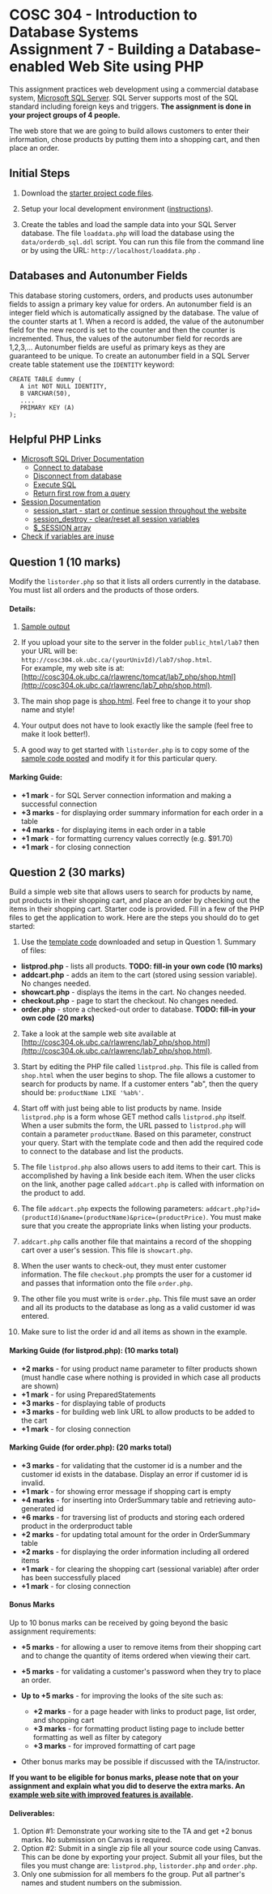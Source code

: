 # COSC 304 - Introduction to Database Systems<br>Assignment 7 - Building a Database-enabled Web Site using PHP

This assignment practices web development using a commercial database system, [Microsoft SQL Server](https://people.ok.ubc.ca/rlawrenc/teaching/304/Notes/sqlserver.html). SQL Server supports most of the SQL standard including foreign keys and triggers.  **The assignment is done in your project groups of 4 people.**</p>

The web store that we are going to build allows customers to enter their information, chose products by putting them into a shopping cart, and then place an order.

## Initial Steps

1. Download the [starter project code files](304_lab7_starter_php.zip). 

2. Setup your local development environment ([instructions](setup/)). 

3. Create the tables and load the sample data into your SQL Server database.  The file `loaddata.php` will load the database using the `data/orderdb_sql.ddl` script. You can run this file from the command line or by using the URL: `http://localhost/loaddata.php` .

## Databases and Autonumber Fields

This database storing customers, orders, and products uses autonumber fields to assign a primary key value for orders.  An autonumber field is an integer field which is automatically assigned by the database.  The value of the counter starts at 1.  When a record is added, the value of the autonumber field for the new record is set to the counter and then the counter is incremented.  Thus, the values of the autonumber field for records are 1,2,3,...  Autonumber fields are useful as primary keys as they are guaranteed to be unique.  To create an autonumber field in a SQL Server create table statement use the `IDENTITY` keyword: 

```
CREATE TABLE dummy (
   A int NOT NULL IDENTITY,
   B VARCHAR(50),
   ....
   PRIMARY KEY (A)
);
```
## Helpful PHP Links

- [Microsoft SQL Driver Documentation](http://php.net/manual/en/book.sqlsrv.php)
	- [Connect to database](http://php.net/manual/en/function.sqlsrv-connect.php)
	- [Disconnect from database](http://php.net/manual/en/function.sqlsrv-close.php)
	- [Execute SQL](http://php.net/manual/en/function.sqlsrv-query.php)
	- [Return first row from a query](http://php.net/manual/en/function.sqlsrv-fetch-array.php)
- [Session Documentation](http://php.net/manual/en/book.session.php)
	- [session_start - start or continue session throughout the website](http://php.net/manual/en/function.session-start.php)
	- [session_destroy - clear/reset all session variables](http://php.net/manual/en/function.session-destroy.php)
	- [$_SESSION array](http://php.net/manual/en/reserved.variables.session.php)
- [Check if variables are inuse](http://php.net/manual/en/function.isset.php)

## Question 1 (10 marks)

Modify the `listorder.php` so that it lists all orders currently in the database. You must list all orders and the products of those orders.

#### Details:

1. [Sample output](http://cosc304.ok.ubc.ca/rlawrenc/lab7_php/listorder.php)

2. If you upload your site to the server in the folder `public_html/lab7` then your URL will be:
`http://cosc304.ok.ubc.ca/(yourUnivId)/lab7/shop.html`.  <br>For example, my web site is at:
[http://cosc304.ok.ubc.ca/rlawrenc/tomcat/lab7_php/shop.html](http://cosc304.ok.ubc.ca/rlawrenc/lab7_php/shop.html).

3. The main shop page is [shop.html](http://cosc304.ok.ubc.ca/rlawrenc/lab7_php/shop.html).  Feel free to change it to your shop name and style!

4. Your output does not have to look exactly like the sample (feel free to make it look better!).

5. A good way to get started with `listorder.php` is to copy some of the [sample code posted](../code/QuerySQLServer.php) and modify it for this particular query.


#### Marking Guide:

- **+1 mark** - for SQL Server connection information and making a successful connection
- **+3 marks** - for displaying order summary information for each order in a table
- **+4 marks** - for displaying items in each order in a table
- **+1 mark** - for formatting currency values correctly (e.g. $91.70)
- **+1 mark** - for closing connection 

## Question 2 (30 marks)

Build a simple web site that allows users to search for products by name, put products in their shopping cart, and place an order by checking out the items in their shopping cart. Starter code is provided. Fill in a few of the PHP files to get the application to work.  Here are the steps you should do to get started:

1. Use the [template code](304_lab7_starter_php.zip) downloaded and setup in Question 1. Summary of files:

- **listprod.php** - lists all products.  **TODO: fill-in your own code (10 marks)**
- **addcart.php** - adds an item to the cart (stored using session variable).  No changes needed.
- **showcart.php** - displays the items in the cart.  No changes needed.
- **checkout.php** - page to start the checkout.  No changes needed.
- **order.php** - store a checked-out order to database. **TODO: fill-in your own code (20 marks)**

2. Take a look at the sample web site available at [http://cosc304.ok.ubc.ca/rlawrenc/lab7_php/shop.html](http://cosc304.ok.ubc.ca/rlawrenc/lab7_php/shop.html).

3. Start by editing the PHP file called `listprod.php`.  This file is called from `shop.html` when the user begins to shop.  The file allows a customer to search for products by name.  If a customer enters "ab", then the query should be: `productName LIKE '%ab%'`.

4. Start off with just being able to list products by name.  Inside `listprod.php` is a form whose GET method calls `listprod.php` itself.  When a user submits the form, the URL passed to `listprod.php` will contain a parameter `productName`.  Based on this parameter, construct your query. Start with the template code and then add the required code to connect to the database and list the products.

5. The file `listprod.php` also allows users to add items to their cart. This is accomplished by having a link beside each item. When the user clicks on the link, another page called `addcart.php` is called with information on the product to add.

6. The file `addcart.php` expects the following parameters: `addcart.php?id=(productId)&name=(productName)&price=(productPrice)`.  You must make sure that you create the appropriate links when listing your products.

7. `addcart.php` calls another file that maintains a record of the shopping cart over a user's session.  This file is `showcart.php`.

8. When the user wants to check-out, they must enter customer information.  The file `checkout.php` prompts the user for a customer id and passes that information onto the file `order.php`.

9. The other file you must write is `order.php`. This file must save an order and all its products to the database as long as a valid customer id was entered.

10. Make sure to list the order id and all items as shown in the example.


#### Marking Guide (for listprod.php): (10 marks total)

- **+2 marks** - for using product name parameter to filter products shown (must handle case where nothing is provided in which case all products are shown)
- **+1 mark** - for using PreparedStatements
- **+3 marks** - for displaying table of products
- **+3 marks** - for building web link URL to allow products to be added to the cart
- **+1 mark** - for closing connection

#### Marking Guide (for order.php): (20 marks total)

- **+3 marks** - for validating that the customer id is a number and the customer id exists in the database. Display an error if customer id is invalid.
- **+1 mark** - for showing error message if shopping cart is empty
- **+4 marks** - for inserting into OrderSummary table and retrieving auto-generated id
- **+6 marks** - for traversing list of products and storing each ordered product in the orderproduct table
- **+2 marks** - for updating total amount for the order in OrderSummary table
- **+2 marks** - for displaying the order information including all ordered items
- **+1 mark** - for clearing the shopping cart (sessional variable) after order has been successfully placed
- **+1 mark** - for closing connection


#### Bonus Marks

Up to 10 bonus marks can be received by going beyond the basic assignment requirements:

- **+5 marks** - for allowing a user to remove items from their shopping cart and to change the quantity of items ordered when viewing their cart.
- **+5 marks** - for validating a customer's password when they try to place an order.
- **Up to +5 marks** - for improving the looks of the site such as:
	- **+2 marks** - for a page header with links to product page, list order, and shopping cart
	- **+3 marks** - for formatting product listing page to include better formatting as well as filter by category	
	- **+3 marks** - for improved formatting of cart page		

- Other bonus marks may be possible if discussed with the TA/instructor.

**If you want to be eligible for bonus marks, please note that on your assignment and explain what you did to deserve the extra marks.  An [example web site with improved features is available](http://cosc304.ok.ubc.ca/rlawrenc/tomcat/Lab7/bonus/shop.html).**

#### Deliverables:

1. Option #1: Demonstrate your working site to the TA and get +2 bonus marks. No submission on Canvas is required.
2. Option #2: Submit in a single zip file all your source code using Canvas. This can be done by exporting your project. Submit all your files, but the files you must change are: `listprod.php`, `listorder.php` and `order.php`.
3. Only one submission for all members fo the group. Put all partner's names and student numbers on the submission.
